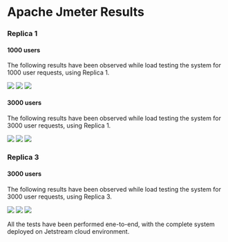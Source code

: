# Apache Jmeter Results

### Replica 1

#### 1000 users
The following results have been observed while load testing the system for 1000 user requests, using Replica 1.

![](https://raw.githubusercontent.com/airavata-courses/DevoTeam/Develop/j1000_1_r1.png)
![](https://raw.githubusercontent.com/airavata-courses/DevoTeam/Develop/j1000_2_r2.png)
![](https://raw.githubusercontent.com/airavata-courses/DevoTeam/Develop/j1000_3_r3.png)

#### 3000 users
The following results have been observed while load testing the system for 3000 user requests, using Replica 1.

![](https://raw.githubusercontent.com/airavata-courses/DevoTeam/Develop/j3k_r1_1.png)
![](https://raw.githubusercontent.com/airavata-courses/DevoTeam/Develop/j3k_r1_2.png)
![](https://raw.githubusercontent.com/airavata-courses/DevoTeam/Develop/j3k_r1_3.png)


### Replica 3

#### 3000 users
The following results have been observed while load testing the system for 3000 user requests, using Replica 3.

![](https://github.com/airavata-courses/DevoTeam/blob/Develop/j3k_r3_1.png)
![](https://github.com/airavata-courses/DevoTeam/blob/Develop/j3k_r3_2.png)
![](https://github.com/airavata-courses/DevoTeam/blob/Develop/j3k_r3_3.png)

All the tests have been performed ene-to-end, with the complete system deployed on Jetstream cloud environment.
